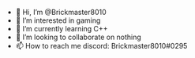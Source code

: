- 👋 Hi, I’m @Brickmaster8010
- 👀 I’m interested in gaming
- 🌱 I’m currently learning C++
- 💞️ I’m looking to collaborate on nothing
- 📫 How to reach me discord: Brickmaster8010#0295

<!---
Brickmaster8010/Brickmaster8010 is a ✨ special ✨ repository because its `README.md` (this file) appears on your GitHub profile.
You can click the Preview link to take a look at your changes.
--->
